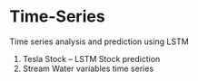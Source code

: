# Time-Series
Time series analysis and prediction using LSTM

1. Tesla Stock – LSTM Stock prediction
2. Stream Water variables time series  
